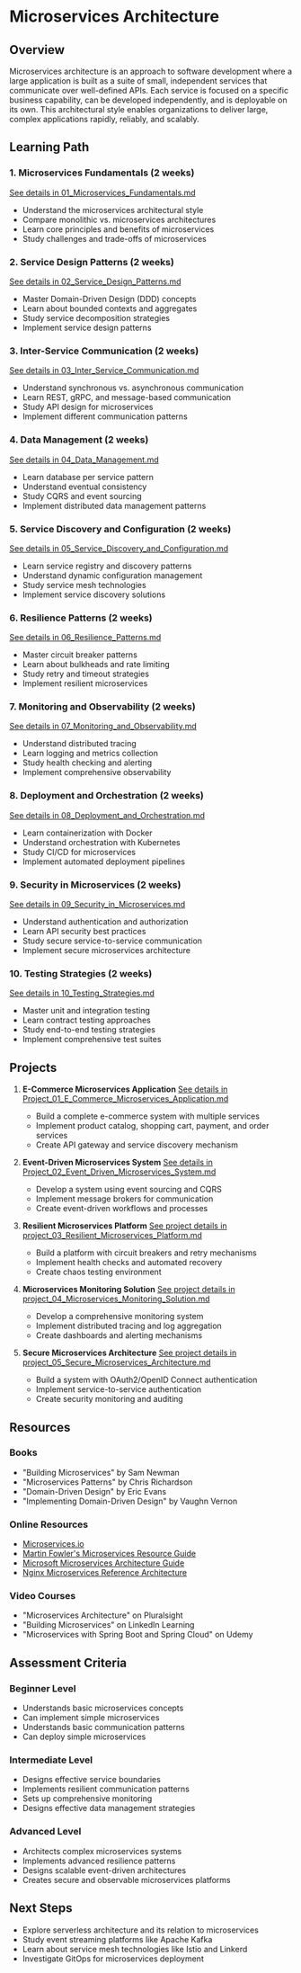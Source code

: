 # Microservices Architecture

## Overview
Microservices architecture is an approach to software development where a large application is built as a suite of small, independent services that communicate over well-defined APIs. Each service is focused on a specific business capability, can be developed independently, and is deployable on its own. This architectural style enables organizations to deliver large, complex applications rapidly, reliably, and scalably.

## Learning Path

### 1. Microservices Fundamentals (2 weeks)
[See details in 01_Microservices_Fundamentals.md](02_Microservices/01_Microservices_Fundamentals.md)
- Understand the microservices architectural style
- Compare monolithic vs. microservices architectures
- Learn core principles and benefits of microservices
- Study challenges and trade-offs of microservices

### 2. Service Design Patterns (2 weeks)
[See details in 02_Service_Design_Patterns.md](02_Microservices/02_Service_Design_Patterns.md)
- Master Domain-Driven Design (DDD) concepts
- Learn about bounded contexts and aggregates
- Study service decomposition strategies
- Implement service design patterns

### 3. Inter-Service Communication (2 weeks)
[See details in 03_Inter_Service_Communication.md](02_Microservices/03_Inter_Service_Communication.md)
- Understand synchronous vs. asynchronous communication
- Learn REST, gRPC, and message-based communication
- Study API design for microservices
- Implement different communication patterns

### 4. Data Management (2 weeks)
[See details in 04_Data_Management.md](02_Microservices/04_Data_Management.md)
- Learn database per service pattern
- Understand eventual consistency
- Study CQRS and event sourcing
- Implement distributed data management patterns

### 5. Service Discovery and Configuration (2 weeks)
[See details in 05_Service_Discovery_and_Configuration.md](02_Microservices/05_Service_Discovery_and_Configuration.md)
- Learn service registry and discovery patterns
- Understand dynamic configuration management
- Study service mesh technologies
- Implement service discovery solutions

### 6. Resilience Patterns (2 weeks)
[See details in 06_Resilience_Patterns.md](02_Microservices/06_Resilience_Patterns.md)
- Master circuit breaker patterns
- Learn about bulkheads and rate limiting
- Study retry and timeout strategies
- Implement resilient microservices

### 7. Monitoring and Observability (2 weeks)
[See details in 07_Monitoring_and_Observability.md](02_Microservices/07_Monitoring_and_Observability.md)
- Understand distributed tracing
- Learn logging and metrics collection
- Study health checking and alerting
- Implement comprehensive observability

### 8. Deployment and Orchestration (2 weeks)
[See details in 08_Deployment_and_Orchestration.md](02_Microservices/08_Deployment_and_Orchestration.md)
- Learn containerization with Docker
- Understand orchestration with Kubernetes
- Study CI/CD for microservices
- Implement automated deployment pipelines

### 9. Security in Microservices (2 weeks)
[See details in 09_Security_in_Microservices.md](02_Microservices/09_Security_in_Microservices.md)
- Understand authentication and authorization
- Learn API security best practices
- Study secure service-to-service communication
- Implement secure microservices architecture

### 10. Testing Strategies (2 weeks)
[See details in 10_Testing_Strategies.md](02_Microservices/10_Testing_Strategies.md)
- Master unit and integration testing
- Learn contract testing approaches
- Study end-to-end testing strategies
- Implement comprehensive test suites

## Projects

1. **E-Commerce Microservices Application**
   [See details in Project_01_E_Commerce_Microservices_Application.md](02_Microservices/Project_01_E_Commerce_Microservices_Application.md)
   - Build a complete e-commerce system with multiple services
   - Implement product catalog, shopping cart, payment, and order services
   - Create API gateway and service discovery mechanism

2. **Event-Driven Microservices System**
   [See details in Project_02_Event_Driven_Microservices_System.md](02_Microservices/Project_02_Event_Driven_Microservices_System.md)
   - Develop a system using event sourcing and CQRS
   - Implement message brokers for communication
   - Create event-driven workflows and processes

3. **Resilient Microservices Platform**
   [See project details in project_03_Resilient_Microservices_Platform.md](02_Microservices/project_03_Resilient_Microservices_Platform.md)
   - Build a platform with circuit breakers and retry mechanisms
   - Implement health checks and automated recovery
   - Create chaos testing environment

4. **Microservices Monitoring Solution**
   [See project details in project_04_Microservices_Monitoring_Solution.md](02_Microservices/project_04_Microservices_Monitoring_Solution.md)
   - Develop a comprehensive monitoring system
   - Implement distributed tracing and log aggregation
   - Create dashboards and alerting mechanisms

5. **Secure Microservices Architecture**
   [See project details in project_05_Secure_Microservices_Architecture.md](02_Microservices/project_05_Secure_Microservices_Architecture.md)
   - Build a system with OAuth2/OpenID Connect authentication
   - Implement service-to-service authentication
   - Create security monitoring and auditing

## Resources

### Books
- "Building Microservices" by Sam Newman
- "Microservices Patterns" by Chris Richardson
- "Domain-Driven Design" by Eric Evans
- "Implementing Domain-Driven Design" by Vaughn Vernon

### Online Resources
- [Microservices.io](https://microservices.io/)
- [Martin Fowler's Microservices Resource Guide](https://martinfowler.com/microservices/)
- [Microsoft Microservices Architecture Guide](https://docs.microsoft.com/en-us/azure/architecture/microservices/)
- [Nginx Microservices Reference Architecture](https://www.nginx.com/blog/introducing-the-nginx-microservices-reference-architecture/)

### Video Courses
- "Microservices Architecture" on Pluralsight
- "Building Microservices" on LinkedIn Learning
- "Microservices with Spring Boot and Spring Cloud" on Udemy

## Assessment Criteria

### Beginner Level
- Understands basic microservices concepts
- Can implement simple microservices
- Understands basic communication patterns
- Can deploy simple microservices

### Intermediate Level
- Designs effective service boundaries
- Implements resilient communication patterns
- Sets up comprehensive monitoring
- Designs effective data management strategies

### Advanced Level
- Architects complex microservices systems
- Implements advanced resilience patterns
- Designs scalable event-driven architectures
- Creates secure and observable microservices platforms

## Next Steps
- Explore serverless architecture and its relation to microservices
- Study event streaming platforms like Apache Kafka
- Learn about service mesh technologies like Istio and Linkerd
- Investigate GitOps for microservices deployment
